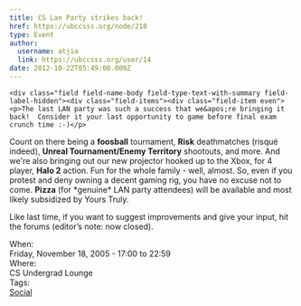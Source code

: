 ```yaml
---
title: CS Lan Party strikes back! 
href: https://ubccsss.org/node/218
type: Event
author:
  username: atjia
  link: https://ubccsss.org/user/14
date: 2012-10-22T05:49:00.000Z
---
```



    <div class="field field-name-body field-type-text-with-summary field-label-hidden"><div class="field-items"><div class="field-item even"><p>The last LAN party was such a success that we&apos;re bringing it back!  Consider it your last opportunity to game before final exam crunch time :-)</p>
<p>Count on there being a <strong>foosball</strong> tournament, <strong>Risk</strong> deathmatches (risqu&#xE9; indeed), <strong>Unreal Tournament/Enemy Territory</strong> shootouts, and more.  And we&apos;re also bringing out our new projector hooked up to the Xbox, for 4 player, <strong>Halo 2</strong> action.  Fun for the whole family - well, almost.  So, even if you protest and deny owning a decent gaming rig, you have no excuse not to come.  <strong>Pizza</strong> (for *genuine* LAN party attendees) will be available and most likely subsidized by Yours Truly.</p>
<p>Like last time, if you want to suggest improvements and give your input, hit the forums (editor&#x2019;s note: now closed).</p>
</div></div></div><div class="field field-name-field-dates field-type-datetime field-label-above"><div class="field-label">When:&#xA0;</div><div class="field-items"><div class="field-item even"><span class="date-display-single">Friday, November 18, 2005 - <span class="date-display-range"><span class="date-display-start">17:00</span> to <span class="date-display-end">22:59</span></span></span></div></div></div><div class="field field-name-field-location field-type-text field-label-above"><div class="field-label">Where:&#xA0;</div><div class="field-items"><div class="field-item even">CS Undergrad Lounge</div></div></div>    <footer>
    <div class="field field-name-field-tags field-type-taxonomy-term-reference field-label-above"><div class="field-label">Tags:&#xA0;</div><div class="field-items"><div class="field-item even"><a href="/social">Social</a></div></div></div>      </footer>
    